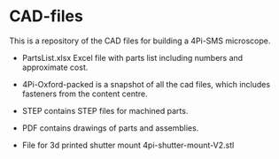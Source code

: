 # CAD-files

This is a repository of the CAD files for building a 4Pi-SMS
microscope.

* PartsList.xlsx Excel file with parts list including numbers and
  approximate cost.

* 4Pi-Oxford-packed is a snapshot of all the cad files, which includes
  fasteners from the content centre.

* STEP contains STEP files for machined parts.

* PDF contains drawings of parts and assemblies.

* File for 3d printed shutter mount 4pi-shutter-mount-V2.stl


